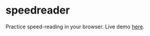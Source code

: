 # speedreader

Practice speed-reading in your browser. Live demo 
[here](https://dragon0.github.io/speedreader).

